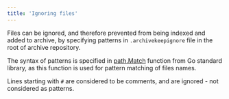```yaml
---
title: 'Ignoring files'
---
```


Files can be ignored, and therefore prevented from being indexed and added to archive, by specifying patterns in `.archivekeepignore` file in the root of archive repository.

The syntax of patterns is specified in [path.Match](https://pkg.go.dev/path#Match) function from Go standard library,
as this function is used for pattern matching of files names.

Lines starting with `#` are considered to be comments, and are ignored - not considered as patterns.
